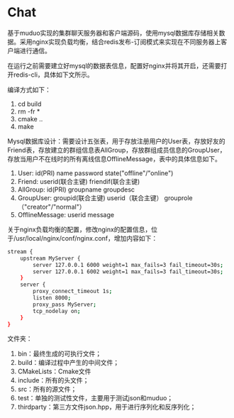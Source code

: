 # Chat
基于muduo实现的集群聊天服务器和客户端源码，使用mysql数据库存储相关数据。采用nginx实现负载均衡，结合redis发布-订阅模式来实现在不同服务器上客户端进行通信。 


在运行之前需要建立好mysql的数据表信息，配置好nginx并将其开启，还需要打开redis-cli，具体如下文所示。

编译方式如下：
1. cd build
2. rm -fr *
3. cmake ..
4. make


Mysql数据库设计：需要设计五张表，用于存放注册用户的User表，存放好友的Friend表，存放建立的群组信息表AllGroup，存放群组成员信息的GroupUser，存放当用户不在线时的所有离线信息OfflineMessage，表中的具体信息如下。
1. User: id(PRI) name  password  state("offline"/"online")
2. Friend: userid(联合主键)  friendif(联合主键)
3. AllGroup: id(PRI)  groupname  groupdesc
4. GroupUser: groupid(联合主键)  userid（联合主键） grouprole（"creator"/"normal"）
5. OfflineMessage: userid  message

关于nginx负载均衡的配置，修改nginx的配置信息，位于/usr/local/nginx/conf/nginx.conf，增加内容如下：
```bash
stream {
    upstream MyServer {
        server 127.0.0.1 6000 weight=1 max_fails=3 fail_timeout=30s;
        server 127.0.0.1 6002 weight=1 max_fails=3 fail_timeout=30s;
    }
    server {
        proxy_connect_timeout 1s;
        listen 8000;
        proxy_pass MyServer;
        tcp_nodelay on;
    }
}
```
文件夹：
1. bin：最终生成的可执行文件；
2. build：编译过程中产生的中间文件；
3. CMakeLists：Cmake文件
4. include：所有的头文件；
5. src：所有的源文件；
6. test：单独的测试性文件，主要用于测试json和muduo；
7. thirdparty：第三方文件json.hpp，用于进行序列化和反序列化；

